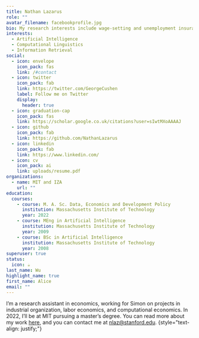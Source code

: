 ```yaml
---
title: Nathan Lazarus
role: ""
avatar_filename: facebookprofile.jpg
bio: My research interests include wage-setting and unemployment insurance.
interests:
  - Artificial Intelligence
  - Computational Linguistics
  - Information Retrieval
social:
  - icon: envelope
    icon_pack: fas
    link: /#contact
  - icon: twitter
    icon_pack: fab
    link: https://twitter.com/GeorgeCushen
    label: Follow me on Twitter
    display:
      header: true
  - icon: graduation-cap
    icon_pack: fas
    link: https://scholar.google.co.uk/citations?user=sIwtMXoAAAAJ
  - icon: github
    icon_pack: fab
    link: https://github.com/NathanLazarus
  - icon: linkedin
    icon_pack: fab
    link: https://www.linkedin.com/
  - icon: cv
    icon_pack: ai
    link: uploads/resume.pdf
organizations:
  - name: MIT and IZA
    url: ""
education:
  courses:
    - course: M. A. Sc. Data, Economics and Development Policy
      institution: Massachusetts Institute of Technology
      year: 2022
    - course: MEng in Artificial Intelligence
      institution: Massachusetts Institute of Technology
      year: 2009
    - course: BSc in Artificial Intelligence
      institution: Massachusetts Institute of Technology
      year: 2008
superuser: true
status:
  icon: ☕️
last_name: Wu
highlight_name: true
first_name: Alice
email: ""
---
```

I’m a research assistant in economics, working for Simon on projects in industrial organization, labor economics, and computational economics. In 2022, I’ll be at MIT pursuing a master’s degree. You can read more about my work [here](https://www.nathanlazarus.com/research), and you can contact me at [nlaz@stanford.edu](mailto:nlaz@stanford.edu).
{style="text-align: justify;"}